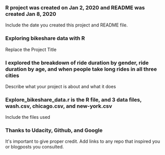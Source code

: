 ### R project was created on Jan 2, 2020 and README was created Jan 8, 2020
Include the date you created this project and README file.

### Exploring bikeshare data with R
Replace the Project Title

### I explored the breakdown of ride duration by gender, ride duration by age, and when people take long rides in all three cities
Describe what your project is about and what it does

### Explore_bikeshare_data.r is the R file, and 3 data files, wash.csv, chicago.csv, and new-york.csv
Include the files used

### Thanks to Udacity, Github, and Google
It's important to give proper credit. Add links to any repo that inspired you or blogposts you consulted.
